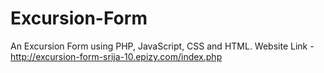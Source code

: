 # Excursion-Form
An Excursion Form using PHP, JavaScript, CSS and HTML.
Website Link - http://excursion-form-srija-10.epizy.com/index.php
